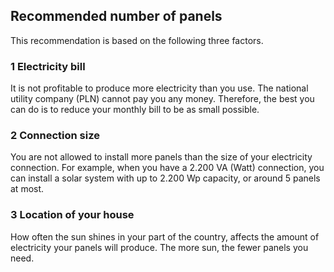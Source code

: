 ## Recommended number of panels

This recommendation is based on the following three factors.

### 1 Electricity bill
It is not profitable to produce more electricity than you use.
The national utility company (PLN) cannot pay you any money.
Therefore, the best you can do is to reduce your monthly bill to be as small possible.

### 2 Connection size

You are not allowed to install more panels than the size of your electricity connection. For example,
when you have a 2.200 VA (Watt) connection, you can install a solar system with up to 2.200 Wp capacity, or
around 5 panels at most.

### 3 Location of your house
How often the sun shines in your part of the country, affects the amount of electricity your panels
will produce. The more sun, the fewer panels you need.
